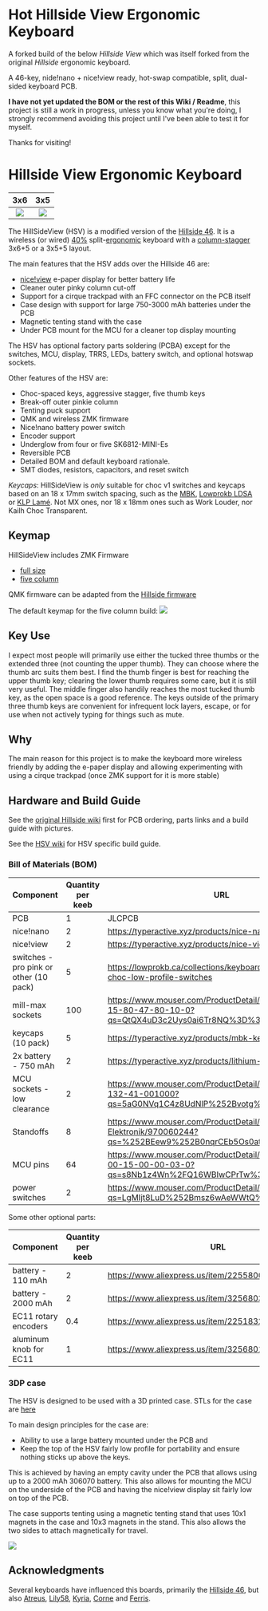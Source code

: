 # Hot Hillside View Ergonomic Keyboard
A forked build of the below _Hillside View_ which was itself forked from the original _Hillside_ ergonomic keyboard.

A 46-key, nide!nano + nice!view ready, hot-swap compatible, split, dual-sided keyboard PCB. 

**I have not yet updated the BOM or the rest of this Wiki / Readme**, this project is still a work in progress, unless you know what you're doing, I strongly recommend avoiding this project until I've been able to test it for myself.

Thanks for visiting!

# Hillside View Ergonomic Keyboard

3x6                       |  3x5
:-------------------------:|:-------------------------:
![](https://github.com/wannabecoffeenerd/HillSideView/blob/main/hillsideview46/doc/image/hsv_3x6_with_plate.jpg)  |  ![](https://github.com/wannabecoffeenerd/HillSideView/blob/main/hillsideview46/doc/image/hsv_3x5_klp_lame.jpg)

The HillSideView (HSV) is a modified version of the [Hillside 46](https://github.com/mmccoyd/hillside). It is a 
 wireless (or wired) [40%](https://deskthority.net/wiki/40%25) 
 split-[ergonomic](https://deskthority.net/wiki/Ergonomic_keyboard) 
 keyboard with a 
 [column-stagger](https://deskthority.net/wiki/Staggering#Columnar_layout) 3x6+5 or a 3x5+5 layout.

The main features that the HSV adds over the Hillside 46 are:
- [nice!view](https://github.com/getkeops/keops/tree/main) e-paper display for better battery life
- Cleaner outer pinky column cut-off
- Support for a cirque trackpad with an FFC connector on the PCB itself
- Case design with support for large 750-3000 mAh batteries under the PCB
- Magnetic tenting stand with the case
- Under PCB mount for the MCU for a cleaner top display mounting

The HSV has optional factory parts soldering (PCBA) except for the switches, MCU, display, TRRS, LEDs, battery switch, and optional hotswap sockets.

Other features of the HSV are:

- Choc-spaced keys, aggressive stagger, five thumb keys
- Break-off outer pinkie column
- Tenting puck support
- QMK and wireless ZMK firmware
- Nice!nano battery power switch
- Encoder support
- Underglow from four or five SK6812-MINI-Es
- Reversible PCB
- Detailed BOM and default keyboard rationale.
- SMT diodes, resistors, capacitors, and reset switch

*Keycaps*: HillSideView is _only_ suitable for choc v1 switches and keycaps based on an 18 x 17mm switch spacing, such as the [MBK](https://mkultra.click/mbk-choc-keycaps), [Lowprokb LDSA](https://lowprokb.ca/products/ldsa-low-profile-blank-keycaps) or [KLP Lamé](https://github.com/braindefender/KLP-Lame-Keycaps/). Not MX ones, nor 18 x 18mm ones such as Work Louder, nor Kailh Choc Transparent.

## Keymap

HillSideView includes ZMK Firmware
- [full size](https://github.com/mike1808/zmk-config)
- [five column](https://github.com/wannabecoffeenerd/zmk-config)

QMK firmware can be adapted from the [Hillside firmware](https://github.com/qmk/qmk_firmware/tree/master/keyboards/handwired/hillside) 

The default keymap for the five column build:
![](https://github.com/wannabecoffeenerd/zmk-config/blob/main/visualization/hsv.svg)

## Key Use

I expect most people will primarily use either the tucked three thumbs or the extended three (not counting the upper thumb). They can choose where the thumb arc suits them best. I find the thumb finger is best for reaching the upper thumb key; clearing the lower thumb requires some care, but it is still very useful. The middle finger also handily reaches the most tucked thumb key, as the open space is a good reference. The keys outside of the primary three thumb keys are convenient for infrequent lock layers, escape, or for use when not actively typing for things such as mute.

## Why

The main reason for this project is to make the keyboard more wireless friendly by adding the e-paper display and allowing experimenting with using a cirque trackpad (once ZMK support for it is more stable)

## Hardware and Build Guide

See the [original Hillside wiki](https://github.com/mmccoyd/hillside/wiki)
 first for PCB ordering, parts links and a build guide with pictures.

See the [HSV wiki](https://github.com/wannabecoffeenerd/HillSideView/wiki) for HSV specific
 build guide.

 ### Bill of Materials (BOM)

| **Component**                          | **Quantity per keeb** | **URL**                                                                                                 | **Source**      | **Price Per SKU** |
|----------------------------------------|-----------------------|---------------------------------------------------------------------------------------------------------|-----------------|-------------------|
| PCB                                    |                     1 | JLCPCB                                                                                                  | JLCPCB          |            10.778 |
| nice!nano                              |                     2 | https://typeractive.xyz/products/nice-nano                                                              | typeractive.xyz |                25 |
| nice!view                              |                     2 | https://typeractive.xyz/products/nice-view                                                              | typeractive.xyz |                20 |
| switches - pro pink or other (10 pack) |                     5 | https://lowprokb.ca/collections/keyboards/products/kailh-choc-low-profile-switches                      | lowprokb.ca     |                 5 |
| mill-max sockets                       |                   100 | https://www.mouser.com/ProductDetail/Mill-Max/0305-2-15-80-47-80-10-0?qs=QtQX4uD3c2Uys0ai6Tr8NQ%3D%3D   | mouser.com      |               0.1 |
| keycaps (10 pack)                      |                     5 | https://typeractive.xyz/products/mbk-keycaps                                                            | typeractive.xyz |               3.5 |
| 2x battery - 750 mAh                   |                     2 | https://typeractive.xyz/products/lithium-battery-750mah                                                 | typeractive.xyz |                 6 |
| MCU sockets - low clearance            |                     2 | https://www.mouser.com/ProductDetail/Mill-Max/310-47-132-41-001000?qs=5aG0NVq1C4z8UdNlP%252Bvotg%3D%3D  | mouser.com      |              2.17 |
| Standoffs                              |                     8 | https://www.mouser.com/ProductDetail/Wurth-Elektronik/970060244?qs=%252BEew9%252B0nqrCEb5Os0atlaA%3D%3D | mouser.com      |              0.43 |
| MCU pins                               |                    64 | https://www.mouser.com/ProductDetail/Mill-Max/3320-0-00-15-00-00-03-0?qs=s8Nb1z4Wn%2FQ16WBIwCPrTw%3D%3D | mouser.com      |              0.05 |
| power switches                         |                     2 | https://www.mouser.com/ProductDetail/CK/JS202011AQN?qs=LgMIjt8LuD%252Bmsz6wAeWWtQ%3D%3D                 | mouser.com      |             0.471 |

Some other optional parts:

| **Component**          | **Quantity per keeb** | **URL**                                              | **Source**    | **Price Per SKU** |
|------------------------|-----------------------|------------------------------------------------------|---------------|-------------------|
| battery - 110 mAh      |                     2 | https://www.aliexpress.us/item/2255800150229489.html | aliexpress.us |              1.36 |
| battery - 2000 mAh     |                     2 | https://www.aliexpress.us/item/3256803882039204.html | aliexpress.us |              5.18 |
| EC11 rotary encoders   |                   0.4 | https://www.aliexpress.us/item/2251832789732148.html | aliexpress.us |              5.08 |
| aluminum knob for EC11 |                     1 | https://www.aliexpress.us/item/3256801125707035.html | aliexpress.us |              6.85 |

 ### 3DP case

 The HSV is designed to be used with a 3D printed case. STLs for the case are [here](https://github.com/wannabecoffeenerd/HillSideView/tree/main/hillsideview46/case)

 To main design principles for the case are:
 - Ability to use a large battery mounted under the PCB and
 - Keep the top of the HSV fairly low profile for portability and ensure nothing sticks up above the keys.

 This is achieved by having an empty cavity under the PCB that allows using up to a 2000 mAh 306070 battery. This also allows for mounting the MCU on the underside of the PCB and having the nice!view display sit fairly low on top of the PCB.
 
 The case supports tenting using a magnetic tenting stand that uses 10x1 magnets in the case and 10x3 magnets in the stand. This also allows the two sides to attach magnetically for travel.

 ![](https://github.com/wannabecoffeenerd/HillSideView/blob/main/hillsideview46/doc/image/hsv_stealth_tented.jpg)

## Acknowledgments

Several keyboards have influenced this boards, primarily the
  [Hillside 46](https://github.com/mmccoyd/hillside), but also
  [Atreus](https://shop.keyboard.io/products/keyboardio-atreus),
  [Lily58](https://github.com/kata0510/Lily58),
  [Kyria](https://splitkb.com/collections/keyboard-kits/products/kyria-pcb-kit),
  [Corne](https://github.com/foostan/crkbd) and
  [Ferris](https://github.com/pierrechevalier83/ferris).
